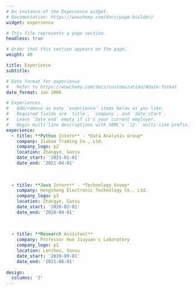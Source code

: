 ```yaml
---
# An instance of the Experience widget.
# Documentation: https://wowchemy.com/docs/page-builder/
widget: experience

# This file represents a page section.
headless: true

# Order that this section appears on the page.
weight: 40

title: Experience
subtitle:

# Date format for experience
#   Refer to https://wowchemy.com/docs/customization/#date-format
date_format: Jan 2006

# Experiences.
#   Add/remove as many `experience` items below as you like.
#   Required fields are `title`, `company`, and `date_start`.
#   Leave `date_end` empty if it's your current employer.
#   Begin multi-line descriptions with YAML's `|2-` multi-line prefix.
experience:
  - title: **Python Intern** - *Data Analysis Group*
    company: Jiabao Trading Co., Ltd.
    company_logo: p2
    location: Zhangye, Gansu
    date_start: '2021-01-01'
    date_end: '2021-04-01'
  
       
        
  - title: **Java Intern** - *Technology Group*
    company: Hengsheng Electronic Technology Co., Ltd. 
    company_logo: p3
    location: Zhangye, Gansu
    date_start: '2020-02-01'
    date_end: '2020-04-01'
   
        
        
  - title: **Research Assistant**
    company: Professor Huo Jiuyuan's Laboratory
    company_logo: p1
    location: Lanzhou, Gansu
    date_start: '2019-09-01'
    date_end: '2021-06-01'
  
design:
  columns: '2'
---
```

